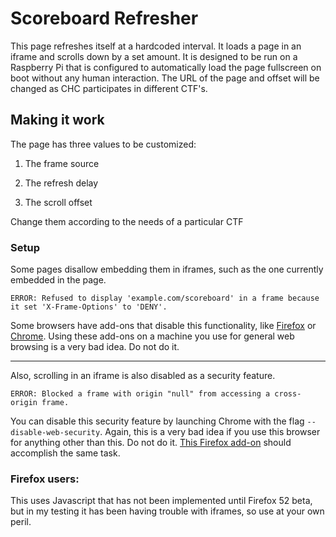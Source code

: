 # Scoreboard Refresher

This page refreshes itself at a hardcoded interval. It loads a page in an iframe and scrolls down by a set amount. It is designed to be run on a Raspberry Pi that is configured to automatically load the page fullscreen on boot without any human interaction. The URL of the page and offset will be changed as CHC participates in different CTF's.

## Making it work

The page has three values to be customized:

1. The frame source

2. The refresh delay

3. The scroll offset

Change them according to the needs of a particular CTF

### Setup

Some pages disallow embedding them in iframes, such as the one currently embedded in the page.

```
ERROR: Refused to display 'example.com/scoreboard' in a frame because it set 'X-Frame-Options' to 'DENY'.
```

Some browsers have add-ons that disable this functionality, like [Firefox](https://addons.mozilla.org/en-us/firefox/addon/ignore-x-frame-options/) or [Chrome](https://chrome.google.com/webstore/detail/ignore-x-frame-headers/gleekbfjekiniecknbkamfmkohkpodhe). Using these add-ons on a machine you use for general web browsing is a very bad idea. Do not do it.

-------------------------------------------------

Also, scrolling in an iframe is also disabled as a security feature. 

```
ERROR: Blocked a frame with origin "null" from accessing a cross-origin frame.
```

You can disable this security feature by launching Chrome with the flag `--disable-web-security`. Again, this is a very bad idea if you use this browser for anything other than this. Do not do it. [This Firefox add-on](https://addons.mozilla.org/en-Us/firefox/addon/cors-everywhere/) should accomplish the same task.

### Firefox users:

This uses Javascript that has not been implemented until Firefox 52 beta, but in my testing it has been having trouble with iframes, so use at your own peril.
